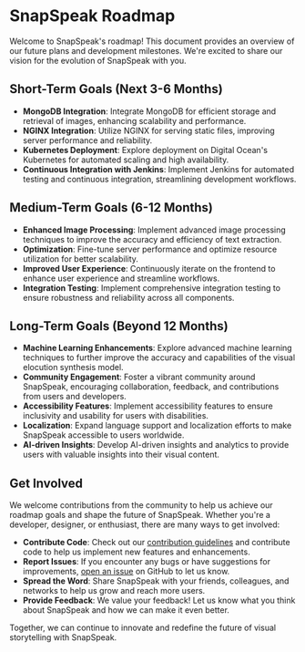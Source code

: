 # SnapSpeak Roadmap

Welcome to SnapSpeak's roadmap! This document provides an overview of our future plans and development milestones. We're excited to share our vision for the evolution of SnapSpeak with you.

## Short-Term Goals (Next 3-6 Months)

- **MongoDB Integration**: Integrate MongoDB for efficient storage and retrieval of images, enhancing scalability and performance.
- **NGINX Integration**: Utilize NGINX for serving static files, improving server performance and reliability.
- **Kubernetes Deployment**: Explore deployment on Digital Ocean's Kubernetes for automated scaling and high availability.
- **Continuous Integration with Jenkins**: Implement Jenkins for automated testing and continuous integration, streamlining development workflows.

## Medium-Term Goals (6-12 Months)

- **Enhanced Image Processing**: Implement advanced image processing techniques to improve the accuracy and efficiency of text extraction.
- **Optimization**: Fine-tune server performance and optimize resource utilization for better scalability.
- **Improved User Experience**: Continuously iterate on the frontend to enhance user experience and streamline workflows.
- **Integration Testing**: Implement comprehensive integration testing to ensure robustness and reliability across all components.

## Long-Term Goals (Beyond 12 Months)

- **Machine Learning Enhancements**: Explore advanced machine learning techniques to further improve the accuracy and capabilities of the visual elocution synthesis model.
- **Community Engagement**: Foster a vibrant community around SnapSpeak, encouraging collaboration, feedback, and contributions from users and developers.
- **Accessibility Features**: Implement accessibility features to ensure inclusivity and usability for users with disabilities.
- **Localization**: Expand language support and localization efforts to make SnapSpeak accessible to users worldwide.
- **AI-driven Insights**: Develop AI-driven insights and analytics to provide users with valuable insights into their visual content.

## Get Involved

We welcome contributions from the community to help us achieve our roadmap goals and shape the future of SnapSpeak. Whether you're a developer, designer, or enthusiast, there are many ways to get involved:

- **Contribute Code**: Check out our [contribution guidelines](CONTRIBUTING.md) and contribute code to help us implement new features and enhancements.
- **Report Issues**: If you encounter any bugs or have suggestions for improvements, [open an issue](https://github.com/thisisankit27/SnapSpeak/issues) on GitHub to let us know.
- **Spread the Word**: Share SnapSpeak with your friends, colleagues, and networks to help us grow and reach more users.
- **Provide Feedback**: We value your feedback! Let us know what you think about SnapSpeak and how we can make it even better.

Together, we can continue to innovate and redefine the future of visual storytelling with SnapSpeak.

